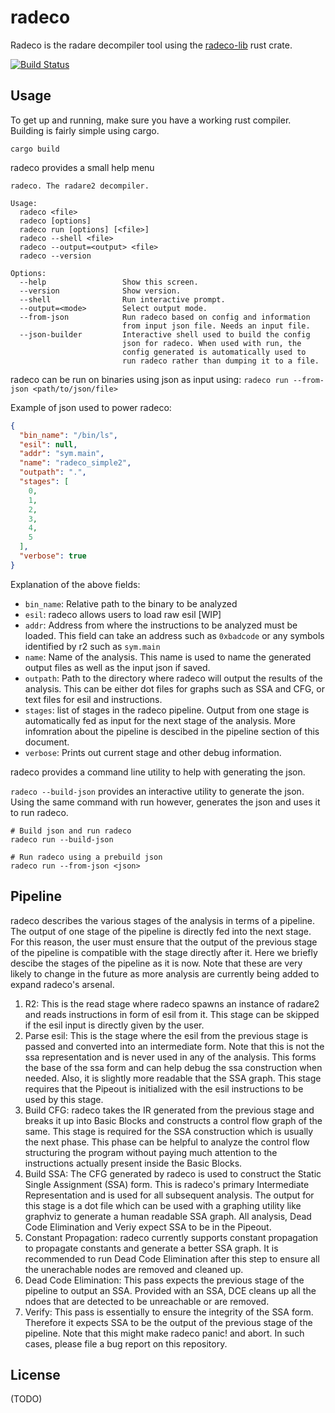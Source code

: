 # radeco

Radeco is the radare decompiler tool using the [radeco-lib](https://github.com/radare/radeco-lib) rust crate.

[![Build Status](https://travis-ci.org/radare/radeco.svg)](https://travis-ci.org/radare/radeco)

## Usage

To get up and running, make sure you have a working rust compiler. Building is
fairly simple using cargo.

`cargo build`

radeco provides a small help menu

```
radeco. The radare2 decompiler.

Usage:
  radeco <file>
  radeco [options]
  radeco run [options] [<file>]
  radeco --shell <file>
  radeco --output=<output> <file>
  radeco --version

Options:
  --help                 Show this screen.
  --version              Show version.
  --shell                Run interactive prompt.
  --output=<mode>        Select output mode.
  --from-json            Run radeco based on config and information
                         from input json file. Needs an input file.
  --json-builder         Interactive shell used to build the config
                         json for radeco. When used with run, the
                         config generated is automatically used to
                         run radeco rather than dumping it to a file.
```

radeco can be run on binaries using json as input using: 
`radeco run --from-json <path/to/json/file>`

Example of json used to power radeco:

```json
{
  "bin_name": "/bin/ls",
  "esil": null,
  "addr": "sym.main",
  "name": "radeco_simple2",
  "outpath": ".",
  "stages": [
    0,
    1,
    2,
    3,
    4,
    5
  ],
  "verbose": true
}
```

Explanation of the above fields:
* `bin_name`: Relative path to the binary to be analyzed
* `esil`: radeco allows users to load raw esil [WIP]
* `addr`: Address from where the instructions to be analyzed must be loaded.
  This field can take an address such as `0xbadcode` or any symbols identified
  by r2 such as `sym.main`
* `name`: Name of the analysis. This name is used to name the generated output
  files as well as the input json if saved.
* `outpath`: Path to the directory where radeco will output the results of the
  analysis. This can be either dot files for graphs such as SSA and CFG, or
  text files for esil and instructions.
* `stages`: list of stages in the radeco pipeline. Output from one stage is
  automatically fed as input for the next stage of the analysis. More
  infomration about the pipeline is descibed in the pipeline section of this
  document.
* `verbose`: Prints out current stage and other debug information.

radeco provides a command line utility to help with generating the json.

`radeco --build-json` provides an interactive utility to generate the json.
Using the same command with run however, generates the json and uses it to run
radeco.

```
# Build json and run radeco
radeco run --build-json

# Run radeco using a prebuild json
radeco run --from-json <json>
```


## Pipeline

radeco describes the various stages of the analysis in terms of a pipeline.
The output of one stage of the pipeline is directly fed into the next stage.
For this reason, the user must ensure that the output of the previous stage of
the pipeline is compatible with the stage directly after it. Here we briefly
descibe the stages of the pipeline as it is now. Note that these are very
likely to change in the future as more analysis are currently being added to
expand radeco's arsenal.

1. R2: This is the read stage where radeco spawns an instance of radare2 and
   reads instructions in form of esil from it. This stage can be skipped if
   the esil input is directly given by the user.
2. Parse esil: This is the stage where the esil from the previous stage is
   passed and converted into an intermediate form. Note that this is not the
   ssa representation and is never used in any of the analysis. This  forms
   the base of the ssa form and can help debug the ssa construction when
   needed. Also, it is slightly more readable that the SSA graph. This stage
   requires that the Pipeout is initialized with the esil instructions to be
   used by this stage.
3. Build CFG: radeco takes the IR generated from the previous stage and breaks
   it up into Basic Blocks and constructs a control flow graph of the same.
   This stage is required for the SSA construction which is usually the next
   phase. This phase can be helpful to analyze the control flow structuring
   the program without paying much attention to the instructions actually
   present inside the Basic Blocks.
4. Build SSA: The CFG generated by radeco is used to construct the Static
   Single Assignment (SSA) form. This is radeco's primary Intermediate
   Representation and is used for all subsequent analysis. The output for this
   stage is a dot file which can be used with a graphing utility like graphviz
   to generate a human readable SSA graph. All analysis, Dead Code Elimination
   and Veriy expect SSA to be in the Pipeout.
5. Constant Propagation: radeco currently supports constant propagation to
   propagate constants and generate a better SSA graph. It is recommended to
   run Dead Code Elimination after this step to ensure all the unerachable
   nodes are removed and cleaned up.
6. Dead Code Elimination: This pass expects the previous stage of the pipeline
   to output an SSA. Provided with an SSA, DCE cleans up all the ndoes that
   are detected to be unreachable or are removed.
7. Verify: This pass is essentially to ensure the integrity of the SSA form.
   Therefore it expects SSA to be the output of the previous stage of the
   pipeline. Note that this might make radeco panic! and abort. In such cases,
   please file a bug report on this repository.

## License

(TODO)
